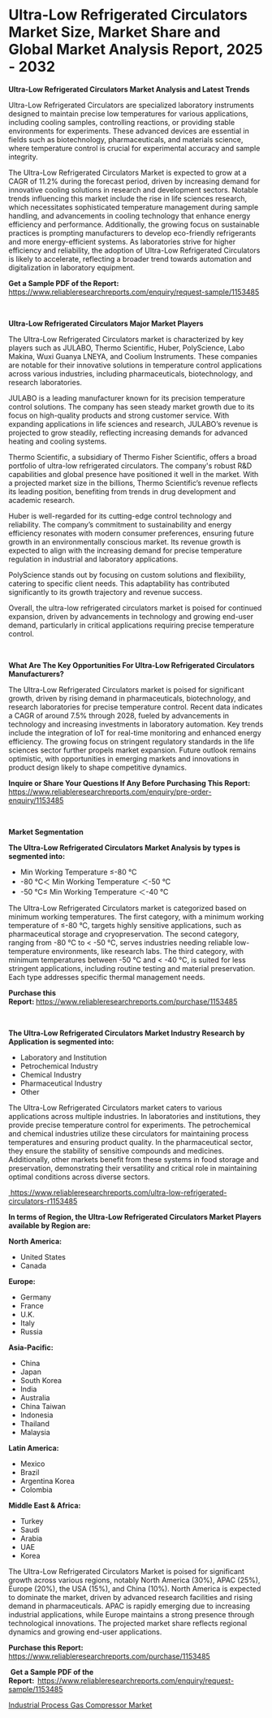 <p><h1>Ultra-Low Refrigerated Circulators Market Size, Market Share and Global Market Analysis Report, 2025 - 2032</h1></p><p><strong>Ultra-Low Refrigerated Circulators Market Analysis and Latest Trends</strong></p>
<p><p>Ultra-Low Refrigerated Circulators are specialized laboratory instruments designed to maintain precise low temperatures for various applications, including cooling samples, controlling reactions, or providing stable environments for experiments. These advanced devices are essential in fields such as biotechnology, pharmaceuticals, and materials science, where temperature control is crucial for experimental accuracy and sample integrity.</p><p>The Ultra-Low Refrigerated Circulators Market is expected to grow at a CAGR of 11.2% during the forecast period, driven by increasing demand for innovative cooling solutions in research and development sectors. Notable trends influencing this market include the rise in life sciences research, which necessitates sophisticated temperature management during sample handling, and advancements in cooling technology that enhance energy efficiency and performance. Additionally, the growing focus on sustainable practices is prompting manufacturers to develop eco-friendly refrigerants and more energy-efficient systems. As laboratories strive for higher efficiency and reliability, the adoption of Ultra-Low Refrigerated Circulators is likely to accelerate, reflecting a broader trend towards automation and digitalization in laboratory equipment.</p></p>
<p><strong>Get a Sample PDF of the Report:&nbsp;</strong> <a href="https://www.reliableresearchreports.com/enquiry/request-sample/1153485?utm_campaign=3364&utm_medium=2&utm_source=Github&utm_content=ia&utm_term=12042025&utm_id=ultra-low-refrigerated-circulators">https://www.reliableresearchreports.com/enquiry/request-sample/1153485</a></p>
<p>&nbsp;</p>
<p><strong>Ultra-Low Refrigerated Circulators Major Market Players</strong></p>
<p><p>The Ultra-Low Refrigerated Circulators market is characterized by key players such as JULABO, Thermo Scientific, Huber, PolyScience, Labo Makina, Wuxi Guanya LNEYA, and Coolium Instruments. These companies are notable for their innovative solutions in temperature control applications across various industries, including pharmaceuticals, biotechnology, and research laboratories.</p><p>JULABO is a leading manufacturer known for its precision temperature control solutions. The company has seen steady market growth due to its focus on high-quality products and strong customer service. With expanding applications in life sciences and research, JULABO’s revenue is projected to grow steadily, reflecting increasing demands for advanced heating and cooling systems.</p><p>Thermo Scientific, a subsidiary of Thermo Fisher Scientific, offers a broad portfolio of ultra-low refrigerated circulators. The company's robust R&D capabilities and global presence have positioned it well in the market. With a projected market size in the billions, Thermo Scientific’s revenue reflects its leading position, benefiting from trends in drug development and academic research.</p><p>Huber is well-regarded for its cutting-edge control technology and reliability. The company’s commitment to sustainability and energy efficiency resonates with modern consumer preferences, ensuring future growth in an environmentally conscious market. Its revenue growth is expected to align with the increasing demand for precise temperature regulation in industrial and laboratory applications.</p><p>PolyScience stands out by focusing on custom solutions and flexibility, catering to specific client needs. This adaptability has contributed significantly to its growth trajectory and revenue success.</p><p>Overall, the ultra-low refrigerated circulators market is poised for continued expansion, driven by advancements in technology and growing end-user demand, particularly in critical applications requiring precise temperature control.</p></p>
<p>&nbsp;</p>
<p><strong>What Are The Key Opportunities For Ultra-Low Refrigerated Circulators Manufacturers?</strong></p>
<p><p>The Ultra-Low Refrigerated Circulators market is poised for significant growth, driven by rising demand in pharmaceuticals, biotechnology, and research laboratories for precise temperature control. Recent data indicates a CAGR of around 7.5% through 2028, fueled by advancements in technology and increasing investments in laboratory automation. Key trends include the integration of IoT for real-time monitoring and enhanced energy efficiency. The growing focus on stringent regulatory standards in the life sciences sector further propels market expansion. Future outlook remains optimistic, with opportunities in emerging markets and innovations in product design likely to shape competitive dynamics.</p></p>
<p><strong>Inquire or Share Your Questions If Any Before Purchasing This Report:</strong> <a href="https://www.reliableresearchreports.com/enquiry/pre-order-enquiry/1153485?utm_campaign=3364&utm_medium=2&utm_source=Github&utm_content=ia&utm_term=12042025&utm_id=ultra-low-refrigerated-circulators">https://www.reliableresearchreports.com/enquiry/pre-order-enquiry/1153485</a></p>
<p>&nbsp;</p>
<p><strong>Market Segmentation</strong></p>
<p><strong>The Ultra-Low Refrigerated Circulators Market Analysis by types is segmented into:</strong></p>
<p><ul><li>Min Working Temperature ≤-80 °C</li><li>-80 °C＜ Min Working Temperature ＜-50 °C</li><li>-50 °C≤ Min Working Temperature ＜-40 °C</li></ul></p>
<p><p>The Ultra-Low Refrigerated Circulators market is categorized based on minimum working temperatures. The first category, with a minimum working temperature of ≤-80 °C, targets highly sensitive applications, such as pharmaceutical storage and cryopreservation. The second category, ranging from -80 °C to < -50 °C, serves industries needing reliable low-temperature environments, like research labs. The third category, with minimum temperatures between -50 °C and < -40 °C, is suited for less stringent applications, including routine testing and material preservation. Each type addresses specific thermal management needs.</p></p>
<p><strong>Purchase this Report:&nbsp;</strong><a href="https://www.reliableresearchreports.com/purchase/1153485?utm_campaign=3364&utm_medium=2&utm_source=Github&utm_content=ia&utm_term=12042025&utm_id=ultra-low-refrigerated-circulators">https://www.reliableresearchreports.com/purchase/1153485</a></p>
<p>&nbsp;</p>
<p><strong>The Ultra-Low Refrigerated Circulators Market Industry Research by Application is segmented into:</strong></p>
<p><ul><li>Laboratory and Institution</li><li>Petrochemical Industry</li><li>Chemical Industry</li><li>Pharmaceutical Industry</li><li>Other</li></ul></p>
<p><p>The Ultra-Low Refrigerated Circulators market caters to various applications across multiple industries. In laboratories and institutions, they provide precise temperature control for experiments. The petrochemical and chemical industries utilize these circulators for maintaining process temperatures and ensuring product quality. In the pharmaceutical sector, they ensure the stability of sensitive compounds and medicines. Additionally, other markets benefit from these systems in food storage and preservation, demonstrating their versatility and critical role in maintaining optimal conditions across diverse sectors.</p></p>
<p><a href="https://www.reliableresearchreports.com/ultra-low-refrigerated-circulators-r1153485?utm_campaign=3364&utm_medium=2&utm_source=Github&utm_content=ia&utm_term=12042025&utm_id=ultra-low-refrigerated-circulators">&nbsp;https://www.reliableresearchreports.com/ultra-low-refrigerated-circulators-r1153485</a></p>
<p><strong>In terms of Region, the Ultra-Low Refrigerated Circulators Market Players available by Region are:</strong></p>
<p>
    <p> <strong> North America: </strong>
        <ul>
            <li>United States</li>
            <li>Canada</li>
        </ul>
        </p> 
    <p> <strong> Europe: </strong>
        <ul>
            <li>Germany</li>
            <li>France</li>
            <li>U.K.</li>
            <li>Italy</li>
            <li>Russia</li>
        </ul>
        </p> 
    <p> <strong> Asia-Pacific: </strong>
        <ul>
            <li>China</li>
            <li>Japan</li>
            <li>South Korea</li>
            <li>India</li>
            <li>Australia</li>
            <li>China Taiwan</li>
            <li>Indonesia</li>
            <li>Thailand</li>
            <li>Malaysia</li>
        </ul>
        </p> 
    <p> <strong> Latin America: </strong>
        <ul>
            <li>Mexico</li>
            <li>Brazil</li>
            <li>Argentina Korea</li>
            <li>Colombia</li>
        </ul>
        </p> 
    <p> <strong> Middle East & Africa: </strong>
        <ul>
            <li>Turkey</li>
            <li>Saudi</li>
            <li>Arabia</li>
            <li>UAE</li>
            <li>Korea</li>
        </ul>
    </p>
    </p>
<p><p>The Ultra-Low Refrigerated Circulators Market is poised for significant growth across various regions, notably North America (30%), APAC (25%), Europe (20%), the USA (15%), and China (10%). North America is expected to dominate the market, driven by advanced research facilities and rising demand in pharmaceuticals. APAC is rapidly emerging due to increasing industrial applications, while Europe maintains a strong presence through technological innovations. The projected market share reflects regional dynamics and growing end-user applications.</p></p>
<p><strong>Purchase this Report: </strong><a href="https://www.reliableresearchreports.com/purchase/1153485?utm_campaign=3364&utm_medium=2&utm_source=Github&utm_content=ia&utm_term=12042025&utm_id=ultra-low-refrigerated-circulators">https://www.reliableresearchreports.com/purchase/1153485</a></p>
<p>&nbsp;<strong>Get a Sample PDF of the Report:&nbsp;&nbsp;</strong><a href="https://www.reliableresearchreports.com/enquiry/request-sample/1153485?utm_campaign=3364&utm_medium=2&utm_source=Github&utm_content=ia&utm_term=12042025&utm_id=ultra-low-refrigerated-circulators">https://www.reliableresearchreports.com/enquiry/request-sample/1153485</a></p>
<p><strong></strong></p>
<p><p><a href="https://github.com/bedelibekwe58/Market-Research-Report-List-1/blob/main/industrial-process-gas-compressor-market.md?utm_campaign=3364&utm_medium=2&utm_source=Github&utm_content=ia&utm_term=12042025&utm_id=ultra-low-refrigerated-circulators">Industrial Process Gas Compressor Market</a></p></p>
